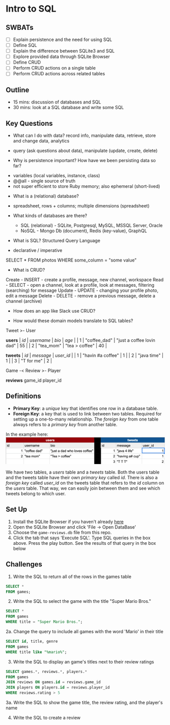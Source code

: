 Intro to SQL
===

## SWBATs

* [ ] Explain persistence and the need for using SQL
* [ ] Define SQL
* [ ] Explain the difference between SQLite3 and SQL
* [ ] Explore provided data through SQLite Browser
* [ ] Define CRUD
* [ ] Perform CRUD actions on a single table
* [ ] Perform CRUD actions across related tables

## Outline
* 15 mins: discussion of databases and SQL
* 30 mins: look at a SQL database and write some SQL

## Key Questions
* What can I do with data?
record info, manipulate data, retrieve, store and change data, analytics

- query (ask questions about data), manipulate (update, create, delete)


* Why is persistence important? How have we been persisting data so far?
- variables (local variables, instance, class)
- @@all - single source of truth
- not super efficient to store Ruby memory; also ephemeral (short-lived)

* What is a (relational) database?
- spreadsheet, rows + columns; multiple dimensions (spreadsheet)

* What kinds of databases are there?
  - SQL (relational) - SQLite, Postgresql, MySQL, MSSQL Server, Oracle
  - NoSQL - Mongo Db (document), Redis (key-value), GraphQL

* What is SQL?
Structured Query Language

- declarative / imperative

SELECT * FROM photos WHERE some_column = "some value"

* What is CRUD?

Create - INSERT - create a profile, message, new channel, workspace
Read - SELECT - open a channel, look at a profile, look at messages, filtering (searching) for message
Update - UPDATE - changing your profile photo, edit a message
Delete - DELETE - remove a previous message, delete a channel (archive)

* How does an app like Slack use CRUD?





* How would these domain models translate to SQL tables?

Tweet >- User

**users**
| *id* | *username*   | *bio*                     | *age* |
| 1    | "coffee_dad" | "just a coffee lovin dad" | 55    |
| 2    | "tea_mom"    | "tea > coffee"            | 40    |



**tweets**
| *id* | *message*         | *user_id* |
| 1    | "havin #a coffee" | 1         |
| 2    | "java time"       | 1         |
| 3    | "T for me"        | 2         |




Game -< Review >- Player

**reviews**
game_id
player_id


## Definitions
- **Primary Key**: a *unique* key that identifies one row in a database table.
- **Foreign Key**: a key that is used to link between two tables. Required for setting up a one-to-many relationship. The *foreign key* from one table always refers to a *primary key* from another table.

In the example here:
![twitter](twitter_tables.png)

We have two tables, a *users* table and a *tweets* table. Both the users table and the tweets table have their own *primary key* called *id*. There is also a *foreign key* called *user_id* on the tweets table that refers to the *id* column on the *users* table. That way, we can easily join between them and see which tweets belong to which user.


## Set Up 

1. Install the SQLite Browser if you haven't already [here](http://sqlitebrowser.org/)
2. Open the SQLite Browser and click 'File -> Open DataBase'
3. Choose the `game-reviews.db` file from this repo. 
4. Click the tab that says 'Execute SQL'. Type SQL queries in the box above. Press the play button. See the results of that query in the box below

## Challenges

1. Write the SQL to return all of the rows in the games table
```sql
SELECT *
FROM games;
```

2. Write the SQL to select the game with the title "Super Mario Bros."
```sql
SELECT *
FROM games
WHERE title = "Super Mario Bros.";
```

  2a. Change the query to include all games with the word 'Mario' in their title

  ```sql
SELECT id, title, genre
FROM games
WHERE title like "%mario%";
  ```

3. Write the SQL to display an game's titles next to their review ratings

```sql
SELECT games.*, reviews.*, players.*
FROM games
JOIN reviews ON games.id = reviews.game_id
JOIN players ON players.id = reviews.player_id
WHERE reviews.rating > 5
```

  3a. Write the SQL to show the game title, the review rating, and the player's name

4. Write the SQL to create a review
